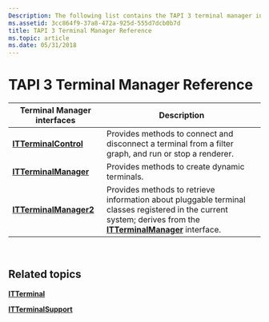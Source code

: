 ```yaml
---
Description: The following list contains the TAPI 3 terminal manager interfaces.
ms.assetid: 3cc864f9-37a8-472a-925d-555d7dcb0b7d
title: TAPI 3 Terminal Manager Reference
ms.topic: article
ms.date: 05/31/2018
---
```


# TAPI 3 Terminal Manager Reference



| Terminal Manager interfaces                      | Description                                                                                                                                                                            |
|--------------------------------------------------|----------------------------------------------------------------------------------------------------------------------------------------------------------------------------------------|
| [**ITTerminalControl**](/windows/desktop/api/Termmgr/nn-termmgr-itterminalcontrol)   | Provides methods to connect and disconnect a terminal from a filter graph, and run or stop a renderer.                                                                                 |
| [**ITTerminalManager**](/windows/desktop/api/Termmgr/nn-termmgr-itterminalmanager)   | Provides methods to create dynamic terminals.                                                                                                                                          |
| [**ITTerminalManager2**](/windows/desktop/api/Termmgr/nn-termmgr-itterminalmanager2) | Provides methods to retrieve information about pluggable terminal classes registered in the current system; derives from the [**ITTerminalManager**](/windows/desktop/api/Termmgr/nn-termmgr-itterminalmanager) interface. |



 

## Related topics

<dl> <dt>

[**ITTerminal**](https://msdn.microsoft.com/library/ms732646(v=VS.85).aspx)
</dt> <dt>

[**ITTerminalSupport**](https://msdn.microsoft.com/library/ms733156(v=VS.85).aspx)
</dt> </dl>

 

 



